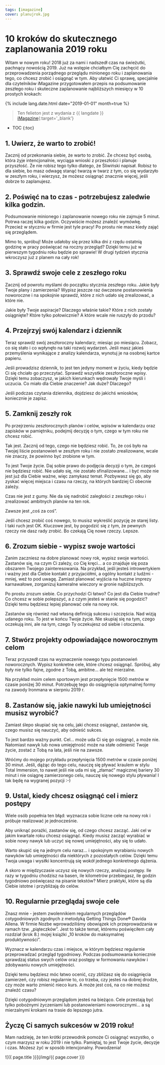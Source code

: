 ```yaml
---
tags: [imagazine]
cover: planujrok.jpg
---
```


# 10 kroków do skutecznego zaplanowania 2019 roku

Witam w nowym roku! 2018 już za nami i nadszedł czas na świeżutki, pachnący nowością 2019. Już na wstępie chciałbym Cię zachęcić do przeprowadzenia porządnego przeglądu minionego roku i zaplanowania tego, co chcesz zrobić i osiągnąć w tym. Aby ułatwić Ci sprawę, specjalnie dla czytelników iMagazine przygotowałem przepis na podsumowanie zeszłego roku i skuteczne zaplanowanie najbliższych miesięcy w 10 prostych krokach:

<!--More-->

{% include lang.date.html date="2019-01-01" month=true %}

> Ten felieton jest z wydania z {{ langdate }} [iMagazine](https://imagazine.pl){:target='_blank'}

* TOC
{:toc}

## 1. Uwierz, że warto to zrobić!

Zacznij od przekonania siebie, że warto to zrobić. Że chcesz być osobą, która żyje intencjonalnie, wyciąga wnioski z przeszłości i planuje przyszłość. Że nie robisz tego tylko dlatego, że Śliwiński napisał. Robisz to dla siebie, bo masz odwagę stanąć twarzą w twarz z tym, co się wydarzyło w zeszłym roku, i wierzysz, że możesz osiągnąć znacznie więcej, jeśli dobrze to zaplanujesz.

## 2. Poświęć na to czas - potrzebujesz zaledwie kilka godzin.

Podsumowanie minionego i zaplanowanie nowego roku nie zajmuje 5 minut. Potrwa raczej kilka godzin. Oczywiście możesz znaleźć wymówkę. Przecież w styczniu w firmie jest tyle pracy! Po prostu nie masz kiedy zająć się przeglądem.

Mimo to, spróbuj! Może udałoby się przez kilka dni z rzędu ostatnią godzinę w pracy poświęcać na roczny przegląd? Dzięki temu już w pierwszym tygodniu roku będzie po sprawie! W drugi tydzień stycznia wkroczysz już z planem na cały rok!

## 3. Sprawdź swoje cele z zeszłego roku

Zacznij od powrotu myślami do początku stycznia zeszłego roku. Jakie były Twoje plany i zamierzenia? Wypisz jeszcze raz ówczesne postanowienia noworoczne i na spokojnie sprawdź, które z nich udało się zrealizować, a które nie.

Jakie były Twoje aspiracje? Dlaczego właśnie takie? Które z nich zostały osiągnięte? Które tylko połowicznie? A które wcale nie ruszyły do przodu?

## 4. Przejrzyj swój kalendarz i dziennik

Teraz sprawdź swój zeszłoroczny kalendarz; miesiąc po miesiącu. Zobacz, co się stało i co wpłynęło na taki rozwój wydarzeń. Jeśli masz jakieś przemyślenia wynikające z analizy kalendarza, wynotuj je na osobnej kartce papieru.

Jeśli prowadzisz dziennik, to jest ten jedyny moment w życiu, kiedy będzie Ci się chciało go przeczytać. Sprawdź wszystkie zeszłoroczne wpisy. Dzięki temu zobaczysz, w jakich kierunkach wędrowały Twoje myśli i uczucia. Co miało dla Ciebie znaczenie? Jak duże? Dlaczego?

Jeśli podczas czytania dziennika, dojdziesz do jakichś wniosków, koniecznie je zapisz.

## 5. Zamknij zeszły rok

Po przejrzeniu zeszłorocznych planów i celów, wpisów w kalendarzu oraz zapisków w pamiętniku, podejmij decyzję o tym, czego w tym roku nie chcesz robić.

Tak jest. Zacznij od tego, czego nie będziesz robić. To, że coś było na Twojej liście postanowień w zeszłym roku i nie zostało zrealizowane, wcale nie znaczy, że powinno być zrobione w tym.

To jest Twoje życie. Daj sobie prawo do podjęcia decyzji o tym, że czegoś nie będziesz robić. Nie udało się, nie zostało sfinalizowane... i być może nie jest już dla Ciebie ważne, więc zamykasz temat. Pozbywasz się go, aby zyskać więcej miejsca i czasu na rzeczy, na których bardziej Ci obecnie zależy.

Czas nie jest z gumy. Nie da się nadrobić zaległości z zeszłego roku i zrealizować ambitnych planów na ten rok.

Zawsze jest „coś za coś”.

Jeśli chcesz zrobić coś nowego, to musisz wykreślić pozycję ze starej listy. I taki ruch jest OK. Kluczowe jest, by pogodzić się z tym, że pewnych rzeczy nie dasz rady zrobić. Bo czekają Cię nowe rzeczy. Lepsze.

## 6. Zrozum siebie - wypisz swoje wartości

Zanim zaczniesz na dobre planować nowy rok, wypisz swoje wartości. Zastanów się, na czym Ci zależy, co Cię kręci... a co znajduje się poza obszarem Twojego zainteresowania. Na przykład, jeśli jesteś introwertykiem i ważny jest dla Ciebie kontakt z przyjaciółmi, a ogólny kontakt z ludźmi - mniej, weź to pod uwagę. Zamiast planować wyjścia na huczne imprezy karnawałowe, zorganizuj kameralne wieczory w gronie najbliższych.

Po prostu zrozum siebie. Co przychodzi Ci łatwo? Co jest dla Ciebie trudne? Co chcesz w sobie polepszyć, a z czym jesteś w stanie się pogodzić? Dzięki temu będziesz lepiej planować cele na nowy rok.

Zastanów się również nad własną definicją sukcesu i szczęścia. Nad wizją udanego roku. To jest w końcu Twoje życie. Nie skupiaj się na tym, czego oczekują inni, ale na tym, czego Ty oczekujesz od siebie i otoczenia. 

## 7. Stwórz projekty odpowiadające noworocznym celom

Teraz przyszedł czas na wyznaczenie nowego typu postanowień noworocznych. Wypisz konkretne cele, które chcesz osiągnąć. Spróbuj, aby były nie tylko fajne, zgodne z Tobą, ambitne... ale też mierzalne.

Na przykład moim celem sportowym jest przepłynięcie 1500 metrów w czasie poniżej 30 minut. Potrzebuję tego do osiągnięcia optymalnej formy na zawody Ironmana w sierpniu 2019 r.

## 8. Zastanów się, jakie nawyki lub umiejętności musisz wyrobić?

Zamiast ślepo skupiać się na celu, jaki chcesz osiągnąć, zastanów się, czego musisz się nauczyć, aby odnieść sukces.

To jest bardzo ważny punkt. Cel... może uda Ci się go osiągnąć, a może nie. Natomiast nawyk lub nowa umiejętność może na stałe odmienić Twoje życie, zostać z Tobą na lata, jeśli nie na zawsze.

Wróćmy do mojego przykładu przepłynięcia 1500 metrów w czasie poniżej 30 minut. Jeśli, dążąc do tego celu, nauczę się pływać kraulem w stylu Total Immersion, to nawet jeśli nie uda mi się „złamać” magicznej bariery 30 minut i nie osiągnę zamierzonego celu, nauczę się nowego stylu pływania! I tak będę na wygranej pozycji :-)

## 9. Ustal, kiedy chcesz osiągnąć cel i mierz postępy

Wiele osób popełnia ten błąd: wyznacza sobie liczne cele na nowy rok i próbuje realizować je jednocześnie.

Aby uniknąć porażki, zastanów się, od czego chcesz zacząć. Jaki cel w jakim kwartale roku chcesz osiągnąć. Kiedy musisz zacząć wyrabiać w sobie nowy nawyk lub uczyć się nowej umiejętności, aby się to udało.

Warto skupić się na jednym celu naraz... i spokojnym wyrabianiu nowych nawyków lub umiejętności dla niektórych z pozostałych celów. Dzięki temu Twoja uwaga i wysiłki koncentrują się wokół jednego konkretnego dążenia.

A skoro w międzyczasie uczysz się nowych rzeczy, analizuj postępy. Ile razy w tygodniu chodzisz na basen, ile kilometrów przebiegasz, ile godzin tygodniowo poświęcasz na pisanie tekstów? Mierz praktyki, które są dla Ciebie istotne i przybliżają do celów.

## 10. Regularnie przeglądaj swoje cele

Znasz mnie - jestem zwolennikiem regularnych przeglądów cotygodniowych zgodnych z metodyką Getting Things Done® Davida Allena. W firmie Nozbe wprowadziliśmy obowiązek ich przeprowadzania w ramach tzw. „piąteczków”. Jest to także temat, któremu poświęciłem cały rozdział (krok 8.) mojej książki „10 kroków do maksymalnej produktywności”.

Wyznacz w kalendarzu czas i miejsce, w którym będziesz regularnie przeprowadzać przegląd tygodniowy. Podczas podsumowania koniecznie sprawdzaj status swych celów oraz postępy w formowaniu nawyków i zdobywaniu nowych umiejętności.

Dzięki temu będziesz móc łatwo ocenić, czy zbliżasz się do osiągnięcia zamierzeń, czy robisz regularnie to, co trzeba, czy jesteś na dobrej drodze, czy może warto zmienić nieco kurs. A może jest coś, na co nie możesz znaleźć czasu?

Dzięki cotygodniowym przeglądom jesteś na bieżąco. Cele przestają być tylko pobożnymi życzeniami lub postanowieniami noworocznymi... a są mierzalnymi krokami na trasie do lepszego jutra.

## Życzę Ci samych sukcesów w 2019 roku!

Mam nadzieję, że ten krótki przewodnik pomoże Ci osiągnąć wszystko, o czym marzysz w roku 2019 i nie tylko. Pamiętaj, to jest Twoje życie, decyzje i czas. Możesz żyć w sposób intencjonalny. Powodzenia!

![{{ page.title }}](/img/{{ page.cover }})

[n]: https://michael.gratis/nozbe_pl